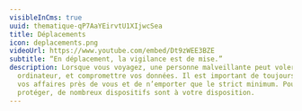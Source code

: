 ```yaml
---
visibleInCms: true
uuid: thematique-qP7AaYEirvtU1XIjwcSea
title: Déplacements
icon: deplacements.png
videoUrl: https://www.youtube.com/embed/Dt9zWEE3BZE
subtitle: “En déplacement, la vigilance est de mise.”
description: Lorsque vous voyagez, une personne malveillante peut voler votre
  ordinateur, et compromettre vos données. Il est important de toujours garder
  vos affaires près de vous et de n’emporter que le strict minimum. Pour vous
  protéger, de nombreux dispositifs sont à votre disposition.
---
```

